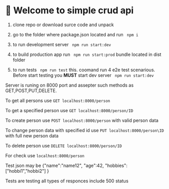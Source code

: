 # 🚀 Welcome to simple crud api

1. clone repo or download surce code and unpack

2. go to the folder where package.json located and run ``` npm i```

3. to run development server ``` npm run start:dev```

4. to build production app run ``` npm run start:prod``` bundle located in dist folder

5. to run tests ``` npm run test``` this. coomand run 4 e2e test scenarious. Before start testing you  **MUST**  start dev server ``` npm run start:dev```

Server is runing on 8000 port and assepter such methods as GET,POST,PUT,DELETE.

To get all persons use ```GET localhost:8000/person```

To get a specified person use ```GET localhost:8000/person/ID```

To create person use ```POST localhost:8000/person``` with valid person data

To change person data with specified id use ```PUT localhost:8000/person\ID``` with full new person data

To delete person use ```DELETE localhost:8000/person/ID```


For check use ```localhost:8000/person```

Test json may be 
{"name":"name12",
  "age":42,
    "hobbies":["hobbi1","hobbi2"]
}


Tests are testing all types of responces include 500 status

